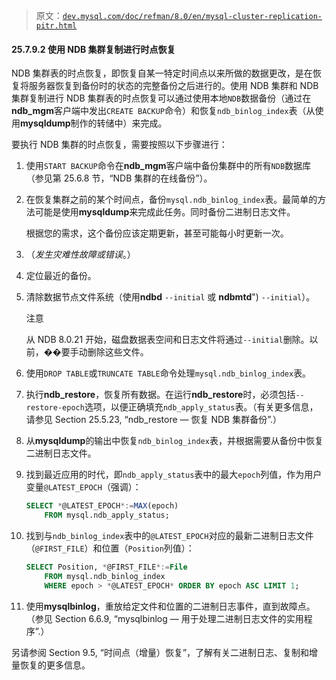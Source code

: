 > 原文：[`dev.mysql.com/doc/refman/8.0/en/mysql-cluster-replication-pitr.html`](https://dev.mysql.com/doc/refman/8.0/en/mysql-cluster-replication-pitr.html)

#### 25.7.9.2 使用 NDB 集群复制进行时点恢复

NDB 集群表的时点恢复，即恢复自某一特定时间点以来所做的数据更改，是在恢复将服务器恢复到备份时的状态的完整备份之后进行的。使用 NDB 集群和 NDB 集群复制进行 NDB 集群表的时点恢复可以通过使用本地`NDB`数据备份（通过在**ndb_mgm**客户端中发出`CREATE BACKUP`命令）和恢复`ndb_binlog_index`表（从使用**mysqldump**制作的转储中）来完成。

要执行 NDB 集群的时点恢复，需要按照以下步骤进行：

1.  使用`START BACKUP`命令在**ndb_mgm**客户端中备份集群中的所有`NDB`数据库（参见第 25.6.8 节，“NDB 集群的在线备份”）。

1.  在恢复集群之前的某个时间点，备份`mysql.ndb_binlog_index`表。最简单的方法可能是使用**mysqldump**来完成此任务。同时备份二进制日志文件。

    根据您的需求，这个备份应该定期更新，甚至可能每小时更新一次。

1.  （*发生灾难性故障或错误*。）

1.  定位最近的备份。

1.  清除数据节点文件系统（使用**ndbd** `--initial` 或 **ndbmtd**") `--initial`）。

    注意

    从 NDB 8.0.21 开始，磁盘数据表空间和日志文件将通过`--initial`删除。以前，��要手动删除这些文件。

1.  使用`DROP TABLE`或`TRUNCATE TABLE`命令处理`mysql.ndb_binlog_index`表。

1.  执行**ndb_restore**，恢复所有数据。在运行**ndb_restore**时，必须包括`--restore-epoch`选项，以便正确填充`ndb_apply_status`表。（有关更多信息，请参见 Section 25.5.23, “ndb_restore — 恢复 NDB 集群备份”.）

1.  从**mysqldump**的输出中恢复`ndb_binlog_index`表，并根据需要从备份中恢复二进制日志文件。

1.  找到最近应用的时代，即`ndb_apply_status`表中的最大`epoch`列值，作为用户变量`@LATEST_EPOCH`（强调）：

    ```sql
    SELECT *@LATEST_EPOCH*:=MAX(epoch)
        FROM mysql.ndb_apply_status;
    ```

1.  找到与`ndb_binlog_index`表中的`@LATEST_EPOCH`对应的最新二进制日志文件（`@FIRST_FILE`）和位置（`Position`列值）：

    ```sql
    SELECT Position, *@FIRST_FILE*:=File
        FROM mysql.ndb_binlog_index
        WHERE epoch > *@LATEST_EPOCH* ORDER BY epoch ASC LIMIT 1;
    ```

1.  使用**mysqlbinlog**，重放给定文件和位置的二进制日志事件，直到故障点。（参见 Section 6.6.9, “mysqlbinlog — 用于处理二进制日志文件的实用程序”.）

另请参阅 Section 9.5, “时间点（增量）恢复”，了解有关二进制日志、复制和增量恢复的更多信息。
